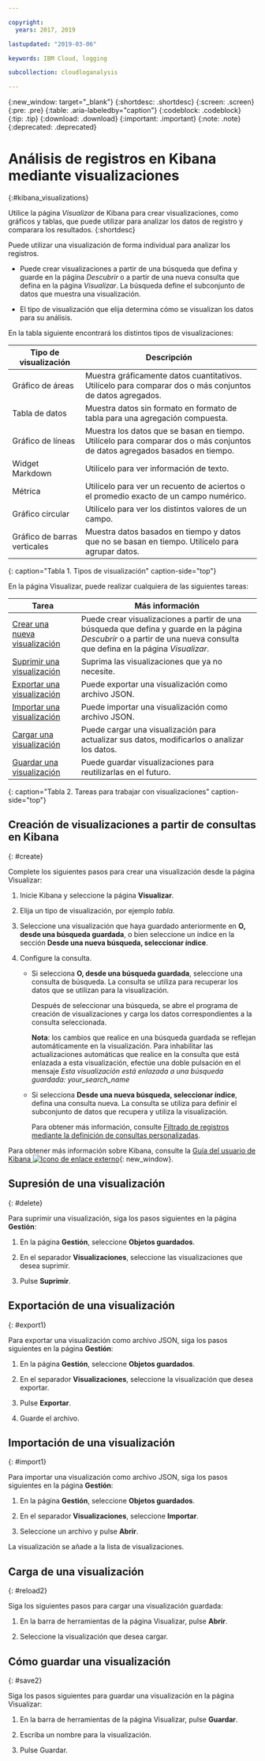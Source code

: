 ```yaml
---

copyright:
  years: 2017, 2019

lastupdated: "2019-03-06"

keywords: IBM Cloud, logging

subcollection: cloudloganalysis

---
```


{:new_window: target="_blank"}
{:shortdesc: .shortdesc}
{:screen: .screen}
{:pre: .pre}
{:table: .aria-labeledby="caption"}
{:codeblock: .codeblock}
{:tip: .tip}
{:download: .download}
{:important: .important}
{:note: .note}
{:deprecated: .deprecated}

# Análisis de registros en Kibana mediante visualizaciones 
{:#kibana_visualizations}

Utilice la página *Visualizar* de Kibana para crear visualizaciones, como gráficos y tablas, que puede utilizar para analizar los datos de registro y comparara los resultados. 
{:shortdesc}

Puede utilizar una visualización de forma individual para analizar los registros. 

* Puede crear visualizaciones a partir de una búsqueda que defina y guarde en la página *Descubrir* o a partir de una nueva consulta que defina en la página *Visualizar*. La búsqueda define el subconjunto de datos que muestra una visualización.

* El tipo de visualización que elija determina cómo se visualizan los datos para su análisis.

En la tabla siguiente encontrará los distintos tipos de visualizaciones:

| Tipo de visualización | Descripción |
|-----------------------|-------------|
| Gráfico de áreas | Muestra gráficamente datos cuantitativos. Utilícelo para comparar dos o más conjuntos de datos agregados. |
| Tabla de datos | Muestra datos sin formato en formato de tabla para una agregación compuesta. |
| Gráfico de líneas | Muestra los datos que se basan en tiempo. Utilícelo para comparar dos o más conjuntos de datos agregados basados en tiempo. |
| Widget Markdown | Utilícelo para ver información de texto. |
| Métrica | Utilícelo para ver un recuento de aciertos o el promedio exacto de un campo numérico. |
| Gráfico circular | Utilícelo para ver los distintos valores de un campo. | 
| Gráfico de barras verticales | Muestra datos basados en tiempo y datos que no se basan en tiempo. Utilícelo para agrupar datos. |
{: caption="Tabla 1. Tipos de visualización" caption-side="top"}

En la página Visualizar, puede realizar cualquiera de las siguientes tareas:

| Tarea | Más información |
|------|------------------|
| [Crear una nueva visualización](/docs/services/CloudLogAnalysis/kibana?topic=cloudloganalysis-kibana_visualizations#create) | Puede crear visualizaciones a partir de una búsqueda que defina y guarde en la página *Descubrir* o a partir de una nueva consulta que defina en la página *Visualizar*. |
| [Suprimir una visualización](/docs/services/CloudLogAnalysis/kibana?topic=cloudloganalysis-kibana_visualizations#delete) | Suprima las visualizaciones que ya no necesite. |
| [Exportar una visualización](/docs/services/CloudLogAnalysis/kibana?topic=cloudloganalysis-kibana_visualizations#export) | Puede exportar una visualización como archivo JSON.  |
| [Importar una visualización](/docs/services/CloudLogAnalysis/kibana?topic=cloudloganalysis-kibana_visualizations#import1) | Puede importar una visualización como archivo JSON.  |
| [Cargar una visualización](/docs/services/CloudLogAnalysis/kibana?topic=cloudloganalysis-kibana_visualizations#reload2) | Puede cargar una visualización para actualizar sus datos, modificarlos o analizar los datos. |
| [Guardar una visualización](/docs/services/CloudLogAnalysis/kibana?topic=cloudloganalysis-kibana_visualizations#save2) | Puede guardar visualizaciones para reutilizarlas en el futuro. |
{: caption="Tabla 2. Tareas para trabajar con visualizaciones" caption-side="top"}


## Creación de visualizaciones a partir de consultas en Kibana
{: #create}

Complete los siguientes pasos para crear una visualización desde la página Visualizar:

1. Inicie Kibana y seleccione la página **Visualizar**.

2. Elija un tipo de visualización, por ejemplo *tabla*.

3. Seleccione una visualización que haya guardado anteriormente en **O, desde una búsqueda guardada**, o bien seleccione un índice en la sección **Desde una nueva búsqueda, seleccionar índice**.

4. Configure la consulta.

    * Si selecciona **O, desde una búsqueda guardada**, seleccione una consulta de búsqueda. La consulta se utiliza para recuperar los datos que se utilizan para la visualización. 
	
	    Después de seleccionar una búsqueda, se abre el programa de creación de visualizaciones y carga los datos correspondientes a la consulta seleccionada. 
		
		**Nota**: los cambios que realice en una búsqueda guardada se reflejan automáticamente en la visualización. Para inhabilitar las actualizaciones automáticas que realice en la consulta que está enlazada a esta visualización, efectúe una doble pulsación en el mensaje *Esta visualización está enlazada a una búsqueda guardada: your_search_name* 

    * Si selecciona **Desde una nueva búsqueda, seleccionar índice**, defina una consulta nueva. La consulta se utiliza para definir el subconjunto de datos que recupera y utiliza la visualización.

        Para obtener más información, consulte [Filtrado de registros mediante la definición de consultas personalizadas](/docs/services/CloudLogAnalysis/kibana?topic=cloudloganalysis-define_search#define_search).

Para obtener más información sobre Kibana, consulte la [Guía del usuario de Kibana ![Icono de enlace externo](../../../icons/launch-glyph.svg "Icono de enlace externo")](https://www.elastic.co/guide/en/kibana/5.1/index.html){: new_window}.


## Supresión de una visualización
{: #delete}

Para suprimir una visualización, siga los pasos siguientes en la página **Gestión**:

1. En la página **Gestión**, seleccione **Objetos guardados**.

2. En el separador **Visualizaciones**, seleccione las visualizaciones que desea suprimir.

3. Pulse **Suprimir**.


## Exportación de una visualización
{: #export1}

Para exportar una visualización como archivo JSON, siga los pasos siguientes en la página **Gestión**:

1. En la página **Gestión**, seleccione **Objetos guardados**.

2. En el separador **Visualizaciones**, seleccione la visualización que desea exportar.

3. Pulse **Exportar**.

4. Guarde el archivo.

## Importación de una visualización
{: #import1}

Para importar una visualización como archivo JSON, siga los pasos siguientes en la página **Gestión**:

1. En la página **Gestión**, seleccione **Objetos guardados**.

2. En el separador **Visualizaciones**, seleccione **Importar**.

3. Seleccione un archivo y pulse **Abrir**.

La visualización se añade a la lista de visualizaciones.


 
## Carga de una visualización
{: #reload2}

Siga los siguientes pasos para cargar una visualización guardada:

1. En la barra de herramientas de la página Visualizar, pulse **Abrir**.

2. Seleccione la visualización que desea cargar. 


## Cómo guardar una visualización
{: #save2}

Siga los pasos siguientes para guardar una visualización en la página Visualizar:

1. En la barra de herramientas de la página Visualizar, pulse **Guardar**.

2. Escriba un nombre para la visualización.

3. Pulse Guardar. 



